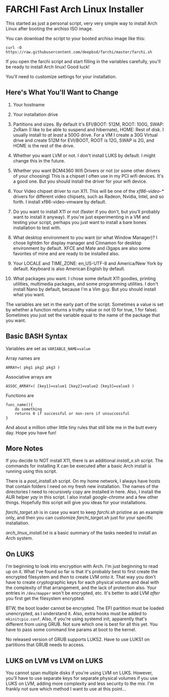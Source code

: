 # FARCHI    Fast Arch Linux Installer

This started as just a personal script, very very simple way to install 
Arch Linux after booting the archiso ISO image.  

You can download the script to your booted archiso image like this:

`curl -O https://raw.githubusercontent.com/deepbsd/farchi/master/farchi.sh`

If you open the farchi script and start filling in the
variables carefully, you'll be ready to install Arch linux!
Good luck!

You'll need to customize settings for your installation.

## Here's What You'll Want to Change

1. Your hostname

2. Your installation drive

3. Partitions and sizes.  By default it's EFI/BOOT: 512M, ROOT: 100G, SWAP: 2xRam (I like
   to be able to suspend and hibernate), HOME: Rest of disk.  I usually install to _at
   least_ a 500G drive.  For a VM I create a 30G Virtual drive and create 512M for
   EVI/BOOT, ROOT is 12G, SWAP is 2G, and HOME is the rest of the drive.

4. Whether you want LVM or not.  I don't install LUKS by default.  I might change this in
   the future.

5. Whether you want BCM4360 Wifi Drivers or not (or some other drivers of your choosing)
   This is a chipset I often use in my PCI wifi devices.  It's a good one.  But you should install
   the driver for your wifi device.

6. Your Video chipset driver to run X11.  This will be one of the _xf86-video-*_ drivers
   for different video chipsets, such as Radeon, Nvidia, Intel, and so forth. I install
   xf86-video-vmware by default.

7. Do you want to install X11 or not (faster if you don't, but you'll probably want to
   install it anyway).  If you're just experimenting in a VM and testing your script,
   perhaps you just want to install a bare bones installation to test with.

8. What desktop environment to you want (or what Window Manager)? I chose lightdm for
   display manager and Cinnamon for desktop environment by default.  XFCE and Mate and
   i3gaps are also some favorites of mine and are ready to be installed also.

9. Your LOCALE and TIME\_ZONE:  en\_US-UTF-8 and America/New York by default.  Keyboard is
   also American English by default.

10. What packages you want.  I chose some default X11 goodies, printing utilities,
    multimedia packages, and some programming utilities.  I don't install Nano by
    default, because I'm a Vim guy.  But you should install what you want.

The variables are set in the early part of the script.  Sometimes a value is set by
whether a function returns a truthy value or not (0 for true, 1 for false).  Sometimes
you just set the variable equal to the name of the package that you want.  

## Basic BASH Syntax

Variables are set as `VARIABLE_NAME=value`

Array names are  

`ARRAY=( pkg1 pkg2 pkg3 )`

Associative arrays are

`ASSOC_ARRAY=( [key1]=value1 [key2]=value2 [key3]=value3 )`

Functions are
```
func_name(){
    do something
    returns 0 if successful or non-zero if unsuccessful
}

```
And about a million other little tiny rules that still bite me in the butt every day.
Hope you have fun!

## More Notes

If you decide to NOT install X11, there is an additional _install\_x.sh_ script.  The
commands for installing X can be executed after a basic Arch install is running using
this script.

There is a _post\_install.sh_ script.  On my home network, I always have hosts that
contain folders I need on my fresh new installation.  The names of the directories I need
to recursively copy are installed in here.  Also, I install the AUR helper _yay_ in this
script.  I also install _google-chrome_ and a few other things.  Hopefully this script
will give you ideas for your installations.

_farchi\_target.sh_ is in case you want to keep _farchi.sh_ pristine as an example only,
and then you can customize _farchi\_target.sh_ just for your specific installation.

_arch\_linux\_install.txt_ is a basic summary of the tasks needed to install an Arch
system.


## On LUKS

I'm beginning to look into encryption with Arch.  I'm just beginning to read up on it.
What I've found so far is that it's probably best to first create the encrypted filesystem
and *then* to create LVM onto it.  That way you don't have to create cryptographic keys for
each physical volume and deal with the complexity of that arrangement, and the lack of
protection also.  Your entries in `/dev/mapper` won't be encrypted, etc.  It's better to 
add LVM *after* you first get the filesystem encrypted.

BTW, the boot loader cannot be encrypted.  The EFI partition must be loaded unencrypted,
as I understand it.  Also, extra hooks must be added to `mkinitcpio.conf`.  Also, if you're 
using systemd init, apparently that's different from using GRUB.  Not sure which one is
best for all this yet.  You have to pass some command line params at boot to the kernel.

No released version of GRUB supports LUKS2.  Have to use LUKS1 on partitions that GRUB needs
to access.

## LUKS on LVM vs LVM on LUKS

You cannot span multiple disks if you're using LVM on LUKS.  However, you'll have to use
separate keys for separate physical volumes if you use LUKS on LVM, adding more 
complexity and less security to the mix.  I'm frankly not sure which method I want to use
at this point...



